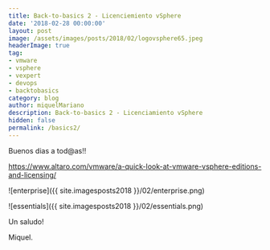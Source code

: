 ```yaml
---
title: Back-to-basics 2 - Licenciemiento vSphere
date: '2018-02-28 00:00:00'
layout: post
image: /assets/images/posts/2018/02/logovsphere65.jpeg
headerImage: true
tag:
- vmware
- vsphere
- vexpert
- devops
- backtobasics
category: blog
author: miquelMariano
description: Back-to-basics 2 - Licenciamiento vSphere
hidden: false
permalink: /basics2/
---
```


Buenos dias a tod@as!!

https://www.altaro.com/vmware/a-quick-look-at-vmware-vsphere-editions-and-licensing/

![enterprise]({{ site.imagesposts2018 }}/02/enterprise.png)

![essentials]({{ site.imagesposts2018 }}/02/essentials.png)




Un saludo!

Miquel.


